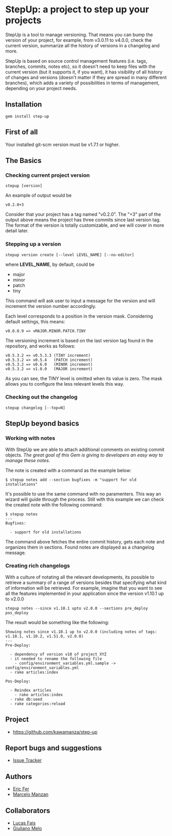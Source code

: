 # StepUp: a project to step up your projects

StepUp is a tool to manage versioning.
That means you can bump the version of your project, for example, from v3.0.11 to v4.0.0, check the current version, summarize all the history of versions in a changelog and more.

StepUp is based on source control management features (i.e. tags, branches, commits, notes etc), so it doesn't need to keep files with the current version (but it supports it, if you want), it has visibility of all history of changes and versions (doesn't matter if they are spread in many different branches), which adds a variety of possibilities in terms of management, depending on your project needs.

## Installation

    gem install step-up

## First of all

Your installed git-scm version must be v1.7.1 or higher.

## The Basics

### Checking current project version

    stepup [version]

An example of output would be

    v0.2.0+3

Consider that your project has a tag named "v0.2.0".
The "+3" part of the output above means the project has three commits since last version tag.
The format of the version is totally customizable, and we will cover in more detail later.

### Stepping up a version

    stepup version create [--level LEVEL_NAME] [--no-editor]

where **LEVEL_NAME**, by default, could be  

* major
* minor
* patch
* tiny

This command will ask user to input a message for the version and will increment the version number accordingly.

Each level corresponds to a position in the version mask.
Considering default settings, this means:

    v0.0.0.9 => vMAJOR.MINOR.PATCH.TINY

The versioning increment is based on the last version tag found in the repository, and works as follows:

    v0.5.3.2 => v0.5.3.3 (TINY increment)
    v0.5.3.2 => v0.5.4   (PATCH increment)
    v0.5.3.2 => v0.6.0   (MINOR increment)
    v0.5.3.2 => v1.0.0   (MAJOR increment)

As you can see, the TINY level is omitted when its value is zero.
The mask allows you to configure the less relevant levels this way.

### Checking out the changelog

    stepup changelog [--top=N]

## StepUp beyond basics

### Working with notes

With StepUp we are able to attach additional comments on existing commit objects.
*The great goal of this Gem is giving to developers an easy way to manage these notes*.

The note is created with a command as the example below:

    $ stepup notes add --section bugfixes -m "support for old installations"

It's possible to use the same command with no paramenters. This way an wizard will guide through the process.
Still with this example we can check the created note with the following command:

    $ stepup notes
    ---
    Bugfixes:

      - support for old installations

The command above fetches the entire commit history, gets each note and organizes them in sections.
Found notes are displayed as a changelog message.

### Creating rich changelogs

With a culture of notating all the relevant developments, its possible to retrieve a summary of a range of versions besides that specifying what kind of information will be retrieved.
For example, imagine that you want to see all the features implemented in your application since the version v1.10.1 up to v2.0.0

    stepup notes --since v1.10.1 upto v2.0.0 --sections pre_deploy pos_deploy
    
The result would be something like the following:

    Showing notes since v1.10.1 up to v2.0.0 (including notes of tags: v1.10.1, v1.10.2, v1.51.0, v2.0.0)
    ---
    Pre-Deploy:

      - dependency of version v10 of project XYZ
      - it needed to rename the following file
        - config/environment_variables.yml.sample -> config/environment_variables.yml
      - rake articles:index

    Pos-Deploy:

      - Reindex articles
        - rake articles:index
      - rake db:seed
      - rake categories:reload


## Project
* https://github.com/kawamanza/step-up

## Report bugs and suggestions
* [Issue Tracker](https://github.com/kawamanza/step-up/issues)

## Authors
 * [Eric Fer](https://github.com/ericfer)
 * [Marcelo Manzan](https://github.com/kawamanza) 
 
## Collaborators
 * [Lucas Fais](https://github.com/lucasfais)
 * [Giuliano Melo](https://github.com/InHiding)
